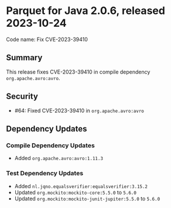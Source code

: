 # Parquet for Java 2.0.6, released 2023-10-24

Code name: Fix CVE-2023-39410

## Summary

This release fixes CVE-2023-39410 in compile dependency `org.apache.avro:avro`.

## Security

* #64: Fixed CVE-2023-39410 in `org.apache.avro:avro`

## Dependency Updates

### Compile Dependency Updates

* Added `org.apache.avro:avro:1.11.3`

### Test Dependency Updates

* Added `nl.jqno.equalsverifier:equalsverifier:3.15.2`
* Updated `org.mockito:mockito-core:5.5.0` to `5.6.0`
* Updated `org.mockito:mockito-junit-jupiter:5.5.0` to `5.6.0`
